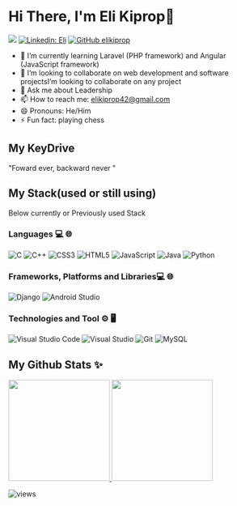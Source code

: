 # Hi There, I'm Eli Kiprop👋


<a href="https://www.twitter.com/EliKiprop9" target="_blank" rel="noreferrer"><img
src="https://img.shields.io/twitter/follow/EliKiprop9?logo=twitter&style=for-the-badge&color=0891b2&labelColor=1c1917"
/></a>
[![Linkedin: Eli](https://img.shields.io/badge/-Eli-blue?style=for-the-badge&logo=Linkedin&Color=black&link=https://www.linkedin.com/in/eli-kiprop-b12a51240/)](https://www.linkedin.com/in/eli-kiprop-b12a51240)
[![GitHub elikiprop ](https://img.shields.io/github/followers/elikiprop?label=follow&style=for-the-badge&color=black)](https://github.com/elikiprop)
 
- 🌱 I’m currently learning Laravel (PHP framework) and Angular (JavaScript framework)
- 👯 I’m looking to collaborate on web development and software projectsI’m looking to collaborate on any project
- 💬 Ask me about Leadership
- 📫 How to reach me: elikiprop42@gmail.com
- 😄 Pronouns: He/Him
- ⚡ Fun fact: playing chess

## My KeyDrive
   "Foward ever, backward never "


## My Stack(used or still using)

Below currently or Previously used Stack

### Languages 💻 🌐

![C](https://img.shields.io/badge/c-%2300599C.svg?style=for-the-badge&logo=c&logoColor=white)
![C++](https://img.shields.io/badge/c%2B%2B-%2300599C.svg?style=for-the-badge&logo=c%2B%2B&logoColor=white)
![CSS3](https://img.shields.io/badge/css3-%231572B6.svg?style=for-the-badge&logo=css3&logoColor=white)
![HTML5](https://img.shields.io/badge/html5-%23E34F26.svg?style=for-the-badge&logo=html5&logoColor=white)
![JavaScript](https://img.shields.io/badge/javascript-%23323330.svg?style=for-the-badge&logo=javascript&logoColor=%23F7DF1E)
![Java](https://img.shields.io/badge/java-%23323330.svg?style=for-the-badge&logo=javascript&logoColor=%23F7DF1E)
![Python](https://img.shields.io/badge/python-3670A0?style=for-the-badge&logo=python&logoColor=ffdd54)

### Frameworks, Platforms and Libraries💻 🌐

![Django](https://img.shields.io/badge/django-%23092E20.svg?style=for-the-badge&logo=django&logoColor=white)
![Android Studio](https://img.shields.io/badge/Android%20Studio-%2300ACD7.svg?style=for-the-badge&logo=android-studio&logoColor=white)


### Technologies and Tool ⚙️ 🖥

![Visual Studio Code](https://img.shields.io/badge/Visual%20Studio%20Code-0078d7.svg?style=for-the-badge&logo=visual-studio-code&logoColor=white)
![Visual Studio](https://img.shields.io/badge/Visual%20Studio-5C2D91.svg?style=for-the-badge&logo=visual-studio&logoColor=white)
![Git](https://img.shields.io/badge/-Git-333333?style=for-the-badge&logo=git&color=black)
![MySQL](https://img.shields.io/badge/-MySQL-333333?style=for-the-badge&logo=mysql&color=black)

## My Github Stats ✨

<a href="https://github.com/elikiprop">
  <img height="200px" src="https://github-readme-stats.vercel.app/api?username=elikiprop&hide_title=true&hide_border=true&show_icons=true&include_all_commits=true&count_private=true&line_height=21&theme=tokyonight" />
  <img height="200px" src="https://github-readme-stats.vercel.app/api/top-langs/?username=elikiprop&hide_title=true&hide_border=true&layout=compact&langs_count=10&hide=css,html,shaderlab&theme=tokyonight"/>
</a>

<!-- [![wakatime](https://wakatime.com/badge/user/b3046e07-b277-4034-9c3c-8e48a13c62f6.svg)](https://wakatime.com/@b3046e07-b277-4034-9c3c-8e48a13c62f6) -->
![views](https://komarev.com/ghpvc/?username=elikiprop)
